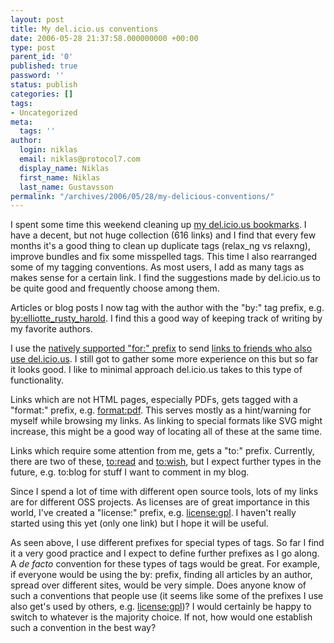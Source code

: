 ```yaml
---
layout: post
title: My del.icio.us conventions
date: 2006-05-28 21:37:58.000000000 +00:00
type: post
parent_id: '0'
published: true
password: ''
status: publish
categories: []
tags:
- Uncategorized
meta:
  tags: ''
author:
  login: niklas
  email: niklas@protocol7.com
  display_name: Niklas
  first_name: Niklas
  last_name: Gustavsson
permalink: "/archives/2006/05/28/my-delicious-conventions/"
---
```

I spent some time this weekend cleaning up [my del.icio.us bookmarks](http://del.icio.us/protocol7). I have a decent, but not huge collection (616 links) and I find that every few months it's a good thing to clean up duplicate tags (relax\_ng vs relaxng), improve bundles and fix some misspelled tags. This time I also rearranged some of my tagging conventions. As most users, I add as many tags as makes sense for a certain link. I find the suggestions made by del.icio.us to be quite good and frequently choose among them.

Articles or blog posts I now tag with the author with the "by:" tag prefix, e.g. [by:elliotte\_rusty\_harold](http://del.icio.us/protocol7/by:elliotte_rusty_harold). I find this a good way of keeping track of writing by my favorite authors.

I use the [natively supported "for:" prefix](http://del.icio.us/help/for) to send [links to friends who also use del.icio.us](http://del.icio.us/protocol7/for:deeva). I still got to gather some more experience on this but so far it looks good. I like to minimal approach del.icio.us takes to this type of functionality.

Links which are not HTML pages, especially PDFs, gets tagged with a "format:" prefix, e.g. [format:pdf](http://del.icio.us/protocol7/format:pdf). This serves mostly as a hint/warning for myself while browsing my links. As linking to special formats like SVG might increase, this might be a good way of locating all of these at the same time.

Links which require some attention from me, gets a "to:" prefix. Currently, there are two of these, [to:read](http://del.icio.us/protocol7/to:read) and [to:wish](http://del.icio.us/protocol7/to:wish), but I expect further types in the future, e.g. to:blog for stuff I want to comment in my blog.

Since I spend a lot of time with different open source tools, lots of my links are for different OSS projects. As licenses are of great importance in this world, I've created a "license:" prefix, e.g. [license:gpl](http://del.icio.us/protocol7/license:gpl). I haven't really started using this yet (only one link) but I hope it will be useful.

As seen above, I use different prefixes for special types of tags. So far I find it a very good practice and I expect to define further prefixes as I go along. A _de facto_ convention for these types of tags would be great. For example, if everyone would be using the by: prefix, finding all articles by an author, spread over different sites, would be very simple. Does anyone know of such a conventions that people use (it seems like some of the prefixes I use also get's used by others, e.g. [license:gpl](http://del.icio.us/tag/license:gpl))? I would certainly be happy to switch to whatever is the majority choice. If not, how would one establish such a convention in the best way?


